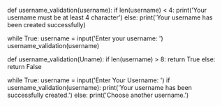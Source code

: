 def username_validation(username):
    if len(username) < 4:
        print('Your username must be at least 4 character')
    else:
        print('Your username has been created successfully)

while True:
    username = input('Enter your username: ')
    username_validation(username)

def username_validation(Uname):
    if len(username) > 8:
        return True
    else:
        return False

while True:
    username = input('Enter Your Username: ')
    if username_validation(username):
        print('Your username has been successfully created.')
    else:
        print('Choose another username.')
